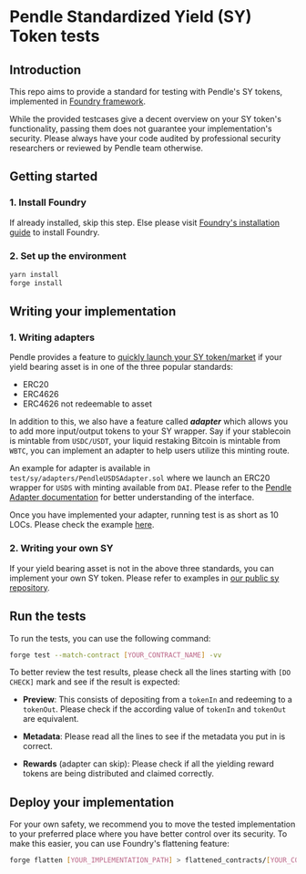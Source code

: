 # Pendle Standardized Yield (SY) Token tests

## Introduction

This repo aims to provide a standard for testing with Pendle's SY tokens, implemented in [Foundry framework](https://book.getfoundry.sh/).

While the provided testcases give a decent overview on your SY token's functionality, passing them does not guarantee your implementation's security. Please always have your code audited by professional security researchers or reviewed by Pendle team otherwise.

## Getting started

### 1. Install Foundry

If already installed, skip this step. Else please visit [Foundry's installation guide](https://book.getfoundry.sh/getting-started/installation.html) to install Foundry.

### 2. Set up the environment

```bash
yarn install
forge install
```

## Writing your implementation

### 1. Writing adapters

Pendle provides a feature to [quickly launch your SY token/market](https://app.pendle.finance/listing) if your yield bearing asset is in one of the three popular standards:

- ERC20
- ERC4626
- ERC4626 not redeemable to asset

In addition to this, we also have a feature called **_adapter_** which allows you to add more input/output tokens to your SY wrapper. Say if your stablecoin is mintable from `USDC/USDT`, your liquid restaking Bitcoin is mintable from `WBTC`, you can implement an adapter to help users utilize this minting route.

An example for adapter is available in `test/sy/adapters/PendleUSDSAdapter.sol` where we launch an ERC20 wrapper for `USDS` with minting available from `DAI`. Please refer to the [Pendle Adapter documentation](https://github.com/pendle-finance/pendle-sy/blob/main/contracts/interfaces/IStandardizedYieldAdapter.sol) for better understanding of the interface.

Once you have implemented your adapter, running test is as short as 10 LOCs. Please check the example [here](./test/sy/usds.t.sol).

### 2. Writing your own SY

If your yield bearing asset is not in the above three standards, you can implement your own SY token. Please refer to examples in [our public sy repository](https://github.com/pendle-finance/Pendle-SY-Public).

## Run the tests

To run the tests, you can use the following command:

```bash
forge test --match-contract [YOUR_CONTRACT_NAME] -vv
```

To better review the test results, please check all the lines starting with `[DO CHECK]` mark and see if the result is expected:

- **Preview**: This consists of depositing from a `tokenIn` and redeeming to a `tokenOut`. Please check if the according value of `tokenIn` and `tokenOut` are equivalent.

- **Metadata**: Please read all the lines to see if the metadata you put in is correct.

- **Rewards** (adapter can skip): Please check if all the yielding reward tokens are being distributed and claimed correctly.

## Deploy your implementation

For your own safety, we recommend you to move the tested implementation to your preferred place where you have better control over its security. To make this easier, you can use Foundry's flattening feature:

```bash
forge flatten [YOUR_IMPLEMENTATION_PATH] > flattened_contracts/[YOUR_CONTRACT_NAME].sol
```
